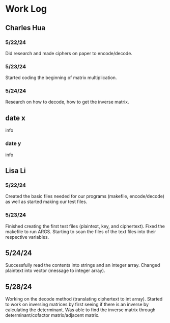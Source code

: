 # Work Log

## Charles Hua

### 5/22/24

Did research and made ciphers on paper to encode/decode.

### 5/23/24

Started coding the beginning of matrix multiplication.

### 5/24/24

Research on how to decode, how to get the inverse matrix.

## date x

info

### date y

info


## Lisa Li

### 5/22/24

Created the basic files needed for our programs (makefile, encode/decode) as well as started making our test files.

### 5/23/24

Finished creating the first test files (plaintext, key, and ciphertext). Fixed the makefile to run ARGS. Starting to scan the files of the text files into their respective variables.

## 5/24/24

Successfully read the contents into strings and an integer array. Changed plaintext into vector (message to integer array).

## 5/28/24

Working on the decode method (translating ciphertext to int array). Started to work on inversing matrices by first seeing if there is an inverse by calculating the determinant. Was able to find the inverse matrix through determinant/cofactor matrix/adjacent matrix.
